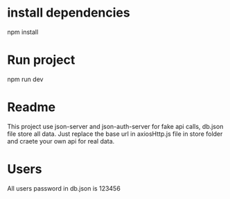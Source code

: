 # install dependencies
npm install

# Run project
npm run dev

# Readme
This project use json-server and json-auth-server for fake api calls, db.json file store all data. Just replace the base url in axiosHttp.js file in store folder and craete your own api for real data.

# Users
All users password in db.json is 123456